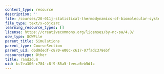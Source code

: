 ```yaml
---
content_type: resource
description: ''
file: /courses/20-011j-statistical-thermodynamics-of-biomolecular-systems-be-011j-spring-2004/bc7ea306c784c8f985a5feeca6eb5d1c_rand2d.m
file_type: text/x-objcsrc
learning_resource_types: []
license: https://creativecommons.org/licenses/by-nc-sa/4.0/
ocw_type: OCWFile
parent_title: Simulations
parent_type: CourseSection
parent_uid: d6d9dedf-c870-e00c-c617-07fadc378ebf
resourcetype: Other
title: rand2d.m
uid: bc7ea306-c784-c8f9-85a5-feeca6eb5d1c
---
```

